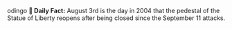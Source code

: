 odingo
**<b>📌 Daily Fact:</b>** August 3rd is the day in 2004 that the pedestal of the Statue of Liberty reopens after being closed since the September 11 attacks.
